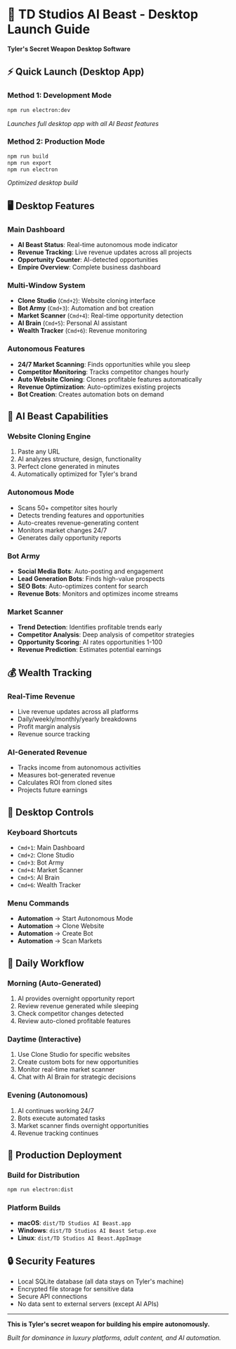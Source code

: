 # 🚀 TD Studios AI Beast - Desktop Launch Guide

**Tyler's Secret Weapon Desktop Software**

## ⚡ Quick Launch (Desktop App)

### Method 1: Development Mode
```bash
npm run electron:dev
```
*Launches full desktop app with all AI Beast features*

### Method 2: Production Mode  
```bash
npm run build
npm run export
npm run electron
```
*Optimized desktop build*

## 🖥️ Desktop Features

### Main Dashboard
- **AI Beast Status**: Real-time autonomous mode indicator
- **Revenue Tracking**: Live revenue updates across all projects  
- **Opportunity Counter**: AI-detected opportunities
- **Empire Overview**: Complete business dashboard

### Multi-Window System
- **Clone Studio** (`Cmd+2`): Website cloning interface
- **Bot Army** (`Cmd+3`): Automation and bot creation
- **Market Scanner** (`Cmd+4`): Real-time opportunity detection
- **AI Brain** (`Cmd+5`): Personal AI assistant
- **Wealth Tracker** (`Cmd+6`): Revenue monitoring

### Autonomous Features
- **24/7 Market Scanning**: Finds opportunities while you sleep
- **Competitor Monitoring**: Tracks competitor changes hourly
- **Auto Website Cloning**: Clones profitable features automatically
- **Revenue Optimization**: Auto-optimizes existing projects
- **Bot Creation**: Creates automation bots on demand

## 🤖 AI Beast Capabilities

### Website Cloning Engine
1. Paste any URL
2. AI analyzes structure, design, functionality
3. Perfect clone generated in minutes
4. Automatically optimized for Tyler's brand

### Autonomous Mode
- Scans 50+ competitor sites hourly
- Detects trending features and opportunities  
- Auto-creates revenue-generating content
- Monitors market changes 24/7
- Generates daily opportunity reports

### Bot Army
- **Social Media Bots**: Auto-posting and engagement
- **Lead Generation Bots**: Finds high-value prospects
- **SEO Bots**: Auto-optimizes content for search
- **Revenue Bots**: Monitors and optimizes income streams

### Market Scanner
- **Trend Detection**: Identifies profitable trends early
- **Competitor Analysis**: Deep analysis of competitor strategies
- **Opportunity Scoring**: AI rates opportunities 1-100
- **Revenue Prediction**: Estimates potential earnings

## 💰 Wealth Tracking

### Real-Time Revenue
- Live revenue updates across all platforms
- Daily/weekly/monthly/yearly breakdowns
- Profit margin analysis
- Revenue source tracking

### AI-Generated Revenue
- Tracks income from autonomous activities
- Measures bot-generated revenue
- Calculates ROI from cloned sites
- Projects future earnings

## 🔧 Desktop Controls

### Keyboard Shortcuts
- `Cmd+1`: Main Dashboard
- `Cmd+2`: Clone Studio  
- `Cmd+3`: Bot Army
- `Cmd+4`: Market Scanner
- `Cmd+5`: AI Brain
- `Cmd+6`: Wealth Tracker

### Menu Commands
- **Automation** → Start Autonomous Mode
- **Automation** → Clone Website
- **Automation** → Create Bot
- **Automation** → Scan Markets

## 🎯 Daily Workflow

### Morning (Auto-Generated)
1. AI provides overnight opportunity report
2. Review revenue generated while sleeping
3. Check competitor changes detected
4. Review auto-cloned profitable features

### Daytime (Interactive)
1. Use Clone Studio for specific websites
2. Create custom bots for new opportunities
3. Monitor real-time market scanner
4. Chat with AI Brain for strategic decisions

### Evening (Autonomous)
1. AI continues working 24/7
2. Bots execute automated tasks
3. Market scanner finds overnight opportunities
4. Revenue tracking continues

## 🚀 Production Deployment

### Build for Distribution
```bash
npm run electron:dist
```

### Platform Builds
- **macOS**: `dist/TD Studios AI Beast.app`
- **Windows**: `dist/TD Studios AI Beast Setup.exe`
- **Linux**: `dist/TD Studios AI Beast.AppImage`

## 🔒 Security Features

- Local SQLite database (all data stays on Tyler's machine)
- Encrypted file storage for sensitive data
- Secure API connections
- No data sent to external servers (except AI APIs)

---

**This is Tyler's secret weapon for building his empire autonomously.**

*Built for dominance in luxury platforms, adult content, and AI automation.* 